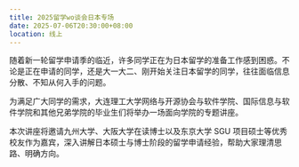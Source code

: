 ```yaml
---
title: 2025留学wo谈会日本专场
date: 2025-07-06T20:30:00+08:00
location: 线上
---
```


随着新一轮留学申请季的临近，许多同学正在为日本留学的准备工作感到困惑。不论是正在申请的同学，还是大一大二、刚开始关注日本留学的同学，往往面临信息分散、不知从何入手的问题。

为满足广大同学的需求，大连理工大学网络与开源协会与软件学院、国际信息与软件学院和其他兄弟学院的毕业生们将举办一场面向学院的专题讲座。

本次讲座将邀请九州大学、大阪大学在读博士以及东京大学 SGU 项目硕士等优秀校友作为嘉宾，深入讲解日本硕士与博士阶段的留学申请经验，帮助大家理清思路、明确方向。
